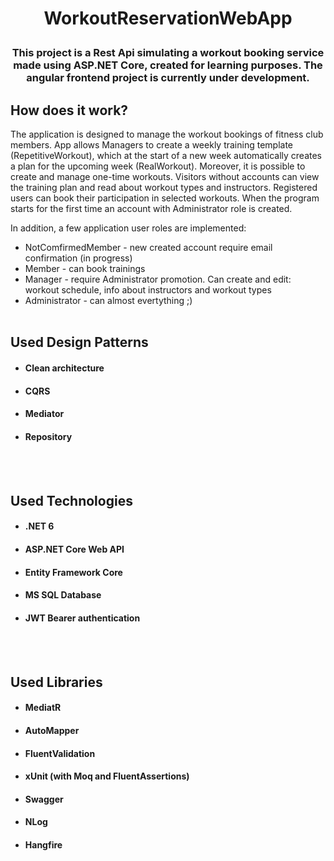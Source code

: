 # <p align="middle">WorkoutReservationWebApp<p>

### <p align="middle"> This project is a Rest Api simulating a workout booking service made using ASP.NET Core, created for learning purposes. The angular frontend project is currently under development.<p>

  
## How does it work?

The application is designed to manage the workout bookings of fitness club members. App allows Managers to create a weekly training template (RepetitiveWorkout), which at the start of a new week automatically creates a plan for the upcoming week (RealWorkout). Moreover, it is possible to create and manage one-time workouts. 
Visitors without accounts can view the training plan and read about workout types and instructors. Registered users can book their participation in selected workouts. When the program starts for the first time an account with Administrator role is created. 
  
In addition, a few application user roles are implemented:
  - NotComfirmedMember - new created account require email confirmation (in progress)
  - Member - can book trainings
  - Manager - require Administrator promotion. Can create and edit: workout schedule, info about instructors and workout types
  - Administrator - can almost evertything ;)
<br><br/>
## Used Design Patterns
  
- #### Clean architecture
- #### CQRS
- #### Mediator
- #### Repository  
<br><br/>
## Used Technologies
  
- #### .NET 6
- #### ASP.NET Core Web API
- #### Entity Framework Core
- #### MS SQL Database
- #### JWT Bearer authentication
  <br><br/>
## Used Libraries
- #### MediatR
- #### AutoMapper
- #### FluentValidation 
- #### xUnit (with Moq and FluentAssertions)
- #### Swagger
- #### NLog
- #### Hangfire
